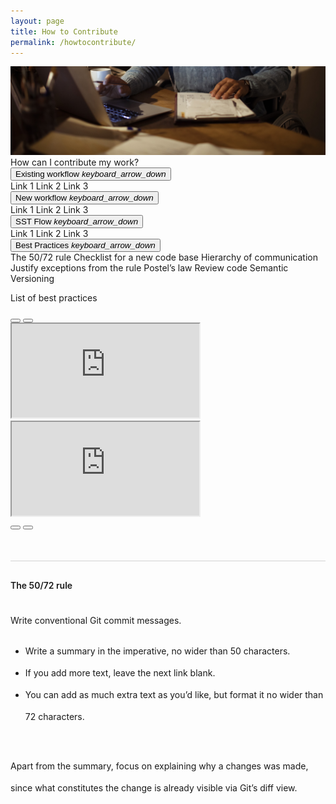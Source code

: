 ```yaml
---
layout: page
title: How to Contribute
permalink: /howtocontribute/
---
```


<div class="howtocontribute">
    <div class="container-fluid">
          <img src="/images/howtocontribute/MSC21_Getty_remoteWorkplace_1198541191.jpg" alt="logo">
          <div class="title howtocontribute">How can I contribute my work?</div>
    </div>
<div class="howtocontribute-body">
    <div class="sidenav">
        <button class="dropdown-btn">Existing workflow 
            <i class="material-icons">keyboard_arrow_down</i>
        </button>
        <div class="dropdown-container">
            <span class="howtocontribute-option">Link 1</span>
            <span class="howtocontribute-option">Link 2</span>
            <span class="howtocontribute-option">Link 3</span>
        </div>
        <button class="dropdown-btn">New workflow
            <i class="material-icons">keyboard_arrow_down</i>
        </button>
        <div class="dropdown-container">
            <span class="howtocontribute-option">Link 1</span>
            <span class="howtocontribute-option">Link 2</span>
            <span class="howtocontribute-option">Link 3</span>
        </div>
        <button class="dropdown-btn">SST Flow 
            <i class="material-icons">keyboard_arrow_down</i>
        </button>
        <div class="dropdown-container">
            <span class="howtocontribute-option">Link 1</span>
            <span class="howtocontribute-option">Link 2</span>
            <span class="howtocontribute-option">Link 3</span>
        </div>
        <button class="dropdown-btn">Best Practices
            <i class="material-icons">keyboard_arrow_down</i>
        </button>
        <div class="dropdown-container">
            <span class="howtocontribute-option">The 50/72 rule</span>
            <span class="howtocontribute-option">Checklist for a new code base</span>
            <span class="howtocontribute-option">Hierarchy of communication</span>
            <span class="howtocontribute-option">Justify exceptions from the rule</span>
            <span class="howtocontribute-option">Postel’s law</span>
            <span class="howtocontribute-option">Review code</span>
            <span class="howtocontribute-option">Semantic Versioning</span>
        </div>
    </div>
    <div class="sidenav-content">
        <!--How to contribute videos-->
        <p class="h1">List of best practices</p>
        <!-- Carousel -->
        <div id="id-carousel-videos" class="carousel slide" data-bs-ride="carousel">
            <!-- Indicators/dots -->
            <div class="carousel-indicators">
                <button type="button" data-bs-target="#id-carousel-videos" data-bs-slide-to="0" class="active"></button>
                <button type="button" data-bs-target="#id-carousel-videos" data-bs-slide-to="1"></button>
            </div>
            <!-- The slideshow/carousel -->
            <div class="carousel-inner">
                <div class="carousel-item active">
                    <div class="ratio ratio-16x9">
                        <iframe src="https://www.youtube.com/embed/tdFetGQuBls" title="YouTube video" allowfullscreen></iframe>
                    </div>
                </div>
                <div class="carousel-item">
                    <div class="ratio ratio-16x9">
                        <iframe src="https://www.youtube.com/embed/itfpdwh6x0E" title="YouTube video" allowfullscreen></iframe>
                    </div>
                </div>
            </div>
            <!-- Left and right controls/icons -->
            <button class="carousel-control-prev" type="button" data-bs-target="#id-carousel-videos" data-bs-slide="prev">
                <span class="carousel-control-prev-icon"></span>
            </button>
            <button class="carousel-control-next" type="button" data-bs-target="#id-carousel-videos" data-bs-slide="next">
                <span class="carousel-control-next-icon"></span>
            </button>
        </div>        
        <div style="display: flex; flex-direction: column; border-top: 1px solid #D2D2D2;margin-top: 50px;">
            <div style="font-weight: 600; margin-top: 30px;">The 50/72 rule</div>
            <span style="margin-top:30px; line-height: 35px;">Write conventional Git commit messages.</span>
            <ul style="line-height: 35px;">
                <li>Write a summary in the imperative, no wider than 50 characters.</li>
                <li>If you add more text, leave the next link blank.</li>
                <li>You can add as much extra text as you’d like, but format it no wider than 72 characters.</li>
            </ul>
            <span style="margin-top:30px; line-height: 35px;">Apart from the summary, focus on explaining why a changes was made, since what constitutes the change is already visible via Git’s diff view.</span>            
        </div>
    </div>
</div>
</div>


<script>
var dropdown = document.getElementsByClassName("dropdown-btn");
var howToContributeOption = document.getElementsByClassName("howtocontribute-option");
var i;
var j;

for (i = 0; i < dropdown.length; i++) {
  dropdown[i].addEventListener("click", function() {
    this.classList.toggle("active");
    var dropdownContent = this.nextElementSibling;
    if (dropdownContent.style.display === "block") {
      dropdownContent.style.display = "none";
    } else {
      dropdownContent.style.display = "block";
    }
  });
}

for(i = 0; i < howToContributeOption.length; i++) {
    howToContributeOption[i].addEventListener("click", function() {
        for(j = 0; j < howToContributeOption.length; j++) {
            howToContributeOption[j].classList.remove("active");
        };
        this.classList.toggle("active");
    });
}
</script>